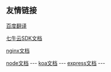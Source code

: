 ## 友情链接

[百度翻译](https://fanyi.baidu.com/)


[七牛云SDK文档](https://developer.qiniu.com/kodo/1289/nodejs)

[nginx文档](http://shouce.jb51.net/nginx/left.html)


[node文档](http://nodejs.cn/api/) --- 
[koa文档](https://koa.bootcss.com/) --- 
[express文档](https://www.expressjs.com.cn/) ---
